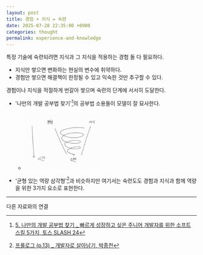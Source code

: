```yaml
---
layout: post
title: 경험 + 지식 = 숙련
date: 2025-07-28 22:35:00 +0900
categories: thought
permalink: experience-and-knowledge
---
```


특정 기술에 숙련되려면 지식과 그 지식을 적용하는 경험 둘 다 필요하다.

- 지식만 쌓으면 변화하는 현실의 변수에 취약하다.
- 경험만 쌓으면 해결책이 한정될 수 있고 익숙한 것만 추구할 수 있다.

경험이나 지식을 적절하게 번갈아 쌓으며 숙련의 단계에 서서히 도달한다.

- '나만의 개발 공부법 찾기'[^1]의 공부법 소용돌이 모델이 잘 묘사한다.
  - <img src="../assets/images/experience-and-knowledge.jpeg" alt="경험과 지식의 관계를 나타내는 다이어그램" width="200" />

- '균형 있는 역량 삼각형'[^2]과 비슷하지만 여기서는 숙련도도 경험과 지식과 함께 역량을 위한 3가지 요소로 표현한다.


---
다른 자료와의 연결

[^1]: [5. 나만의 개발 공부법 찾기 _ 빠르게 성장하고 싶은 주니어 개발자를 위한 소프트 스킬 5가지, 토스 SLASH 24](https://youtu.be/JyAiWo4ghVg?feature=shared&t=1436)
[^2]: [프롤로그 \(p.13\) _ 개발자로 살아남기, 박종천](https://product.kyobobook.co.kr/detail/S000001953766)
